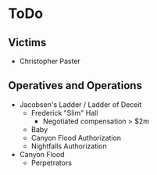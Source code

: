 # ToDo
## Victims 
- Christopher Paster

## Operatives and Operations 
- Jacobsen's Ladder / Ladder of Deceit
  - Frederick "Slim" Hall
    - Negotiated compensation > $2m 
  - Baby
  - Canyon Flood Authorization 
  - Nightfalls Authorization 
- Canyon Flood
  - Perpetrators 
